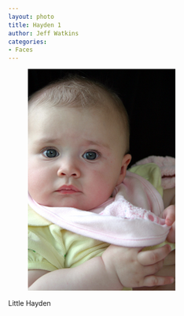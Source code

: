 ```yaml
---
layout: photo
title: Hayden 1
author: Jeff Watkins
categories:
- Faces
---
```


<figure><img class="photo" src="/photos/IMG_0720.jpg"></figure>

Little Hayden

